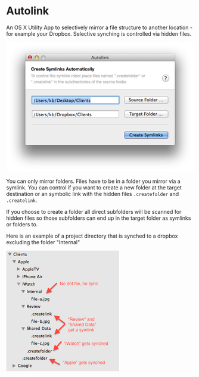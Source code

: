 Autolink
========

An OS X Utility App to selectively mirror a file structure to another location - for example your Dropbox. Selective synching is controlled via hidden files.

![Screenshot](screenshot.png)

You can only mirror folders. Files have to be in a folder you mirror via a symlink. You can control if you want to create a new folder at the target destination or an symbolic link with the hidden files `.createfolder` and `.createlink`.

If you choose to create a folder all direct subfolders will be scanned for hidden files so those subfolders can end up in the target folder as symlinks or folders to.

Here is an example of a project directory that is synched to a dropbox excluding the folder "Internal"

![Help](help.png)